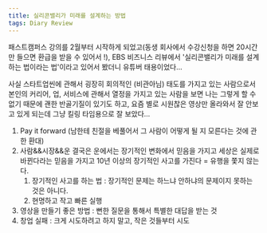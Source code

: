 ```yaml
---
title: 실리콘밸리가 미래를 설계하는 방법
tags: Diary Review
---
```

패스트캠퍼스 강의를 2월부터 시작하게 되었고(동생 회사에서 수강신청을 하면 20시간만 들으면 환급을 받을 수 있어서 !), EBS 비즈니스 리뷰에서 '실리콘밸리가 미래를 설계하는 법이라는 법'이라고 있어서 봤더니 유튜버 태용이었다... 

사실 스타트업씬에 관해서 굉장히 회의적인 (비관아님) 태도를 가지고 있는 사람으로서 본인의 커리어, 업, 서비스에 관해서 열정을 가지고 있는 사람을 보면 나는 그렇게 할 수 없기 때문에 괜한 반골기질이 있기도 하고, 요즘 별로 시원찮은 영상만 올라와서 잘 안보고 있게 되는데 그냥 킬링 타임용으로 잘 보았다...

1. Pay it forward (남한테 친절을 베풀어서 그 사람이 어떻게 될 지 모른다는 것에 관한 환대)
2. 사람&&시장&&운
 결국은 운에서는 장기적인 변화에서 믿음을 가지고 세상은 실제로 바뀐다라는 믿음을 가지고 10년 이상의 장기적인 사고를 가진다 = 유행을 쫓지 않는다.
    1) 장기적인 사고를 하는 법 : 장기적인 문제는 하느냐 안하냐의 문제이지 못하는 것은 아니다.
    2) 현명하고 작고 빠른 실행
3. 영상을 만들기 좋은 방법 : 뻔한 질문을 통해서 특별한 대답을 받는 것
4. 창업 실패 : 크게 시도하려고 하지 말고, 작은 것들부터 시도